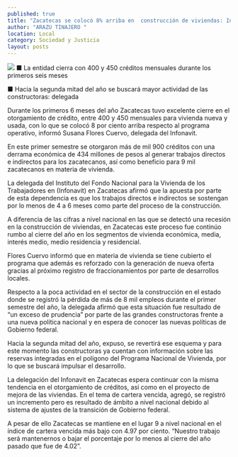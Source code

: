 ```yaml
---
published: true
title: "Zacatecas se colocó 8% arriba en  construcción de viviendas: Infonavit"
author: "ARAZU TINAJERO "
location: Local
category: Sociedad y Justicia
layout: posts
---
```


![](http://i.imgur.com/tBMkPhpm.jpg)
■ La entidad cierra con 400 y 450 créditos mensuales durante los primeros seis meses

■ Hacia la segunda mitad del año se buscará mayor actividad de las constructoras: delegada

Durante los primeros 6 meses del año Zacatecas tuvo excelente cierre en el otorgamiento de crédito, entre 400 y 450 mensuales para vivienda nueva y usada, con lo que se colocó 8 por ciento arriba respecto al programa operativo, informó Susana Flores Cuervo, delegada del Infonavit.

En este primer semestre se otorgaron más de mil 900 créditos con una derrama económica de 434 millones de pesos al generar trabajos directos e indirectos para los zacatecanos, así como beneficio  para 9 mil zacatecanos en materia de vivienda.

La delegada del Instituto del Fondo Nacional para la Vivienda de los Trabajadores en (Infonavit) en Zacatecas afirmó que la apuesta por parte de esta dependencia es que los trabajos directos e indirectos se sostengan por lo menos de 4 a 6 meses como parte del proceso de la construcción.

A diferencia de las cifras a nivel nacional en las que se detectó una recesión en la construcción de viviendas, en Zacatecas este proceso fue continúo rumbo al cierre del año en los segmentos de vivienda económica, media, interés medio, medio residencia y residencial.

Flores Cuervo informó que en materia de vivienda se tiene cubierto el programa que además es reforzado con la generación de nueva oferta gracias al próximo registro de fraccionamientos por parte de desarrollos locales.

Respecto a la poca actividad en el sector de la construcción en el estado donde se registró la pérdida de más de 8 mil empleos durante el primer semestre del año, la delegada afirmó que esta situación fue resultado de “un exceso de prudencia” por parte de las grandes constructoras frente a una nueva política nacional y en espera de conocer las nuevas políticas de Gobierno federal.

Hacia la segunda mitad del año, expuso, se revertirá ese esquema y para este momento las constructoras ya cuentan con información sobre las reservas integradas en el polígono del Programa Nacional de Vivienda, por lo que se buscará impulsar el desarrollo.

La delegación del Infonavit en Zacatecas espera continuar con la misma tendencia en el otorgamiento de créditos, así como en el proyecto de mejora de las viviendas. 
En el tema de cartera vencida, agregó, se registró un incremento pero es resultado de ámbito a nivel nacional debido al sistema de ajustes de la transición de Gobierno federal.

A pesar de ello Zacatecas se mantiene en el lugar 9 a nivel nacional en el índice de cartera vencida más bajo con 4.97 por ciento. “Nuestro trabajo será mantenernos o bajar el porcentaje por lo menos al cierre del año pasado que fue de 4.02”.
